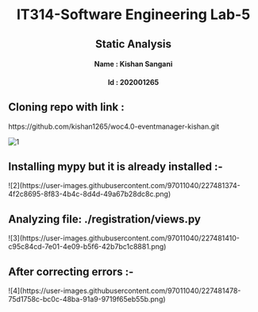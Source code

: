 <h1 align="center"><b><center>IT314-Software Engineering Lab-5 </center></b></h1>
<h2 align="center"><b>Static Analysis </center></b></h2>

<h4 align="center"><b> Name : </b> Kishan Sangani</h4>
<h4 align="center"><b> Id : </b> 202001265</h4>

<h2>Cloning repo with link : </h2>
https://github.com/kishan1265/woc4.0-eventmanager-kishan.git

![1](https://user-images.githubusercontent.com/97011040/227481033-a96df4e8-c418-4c13-8351-0afa55895c30.png)

<h2>Installing mypy but it is already installed :- </h2>
![2](https://user-images.githubusercontent.com/97011040/227481374-4f2c8695-8f83-4b4c-8d4d-49a67b28dc8c.png)


<h2>Analyzing file: ./registration/views.py</h2>
![3](https://user-images.githubusercontent.com/97011040/227481410-c95c84cd-7e01-4e09-b5f6-42b7bc1c8881.png)


<h2>After correcting errors :- </h2>
![4](https://user-images.githubusercontent.com/97011040/227481478-75d1758c-bc0c-48ba-91a9-9719f65eb55b.png)
